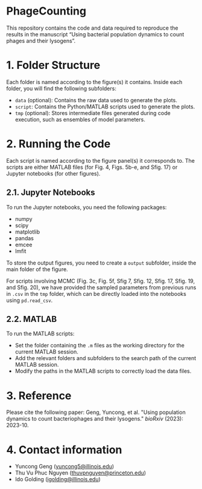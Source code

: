 # PhageCounting
This repository contains the code and data required to reproduce the results in the manuscript “Using bacterial population dynamics to count phages and their lysogens”.

# 1. Folder Structure
Each folder is named according to the figure(s) it contains. Inside each folder, you will find the following subfolders:

* `data` (optional): Contains the raw data used to generate the plots.
* `script`: Contains the Python/MATLAB scripts used to generate the plots.
* `tmp` (optional): Stores intermediate files generated during code execution, such as ensembles of model parameters.

# 2. Running the Code
Each script is named according to the figure panel(s) it corresponds to. The scripts are either MATLAB files (for Fig. 4, Figs. 5b-e, and Sfig. 17) or Jupyter notebooks (for other figures).

## 2.1. Jupyter Notebooks
To run the Jupyter notebooks, you need the following packages:

* numpy
* scipy
* matplotlib
* pandas
* emcee
* lmfit

To store the output figures, you need to create a `output` subfolder, inside the main folder of the figure. 

For scripts involving MCMC (Fig. 3c, Fig. 5f, Sfig 7, Sfig. 12, Sfig. 17, Sfig. 19, and Sfig. 20), we have provided the sampled parameters from previous runs in `.csv` in the `tmp` folder, which can be directly loaded into the notebooks using `pd.read_csv`.

## 2.2. MATLAB
To run the MATLAB scripts:

* Set the folder containing the `.m` files as the working directory for the current MATLAB session.
* Add the relevant folders and subfolders to the search path of the current MATLAB session.
* Modify the paths in the MATLAB scripts to correctly load the data files.

# 3. Reference
Please cite the following paper:
Geng, Yuncong, et al. "Using population dynamics to count bacteriophages and their lysogens." *bioRxiv* (2023): 2023-10.

# 4. Contact information
- Yuncong Geng (yuncong5@illinois.edu)
- Thu Vu Phuc Nguyen (thuvpnguyen@princeton.edu)
- Ido Golding (igolding@illinois.edu)
